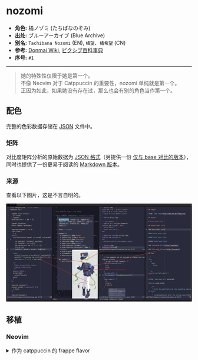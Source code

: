 # nozomi

- **角色:** 橘ノゾミ (たちばなのぞみ)
- **出处:** ブルーアーカイブ (Blue Archive)
- **别名:** `Tachibana Nozomi` (EN), `橘望`、`橘希望` (CN)
- **参考:** [Donmai Wiki](<https://donmai.moe/wiki_pages/nozomi_(blue_archive)>), [ピクシブ百科事典](https://dic.pixiv.net/a/%E6%A9%98%E3%83%8E%E3%82%BE%E3%83%9F)
- **序号:** `#1`

---

> 她的特殊性仅限于她是第一个。\
> 不像 Neovim 对于 Catppuccin 的重要性，nozomi 单纯就是第一个。\
> 正因为如此，如果她没有存在过，那么也会有别的角色当作第一个。

## 配色

完整的色彩数据存储在 [JSON](nozomi.json) 文件中。

### 矩阵

对比度矩阵分析的原始数据为 [JSON 格式](nozomi-contrast.json)（另提供一份 [仅与 base 对比的版本](nozomi-base-contrast.json)），同时也提供了一份更易于阅读的 [Markdown 版本](nozomi-contrast.md)。

### 来源

查看以下图片，这是不言自明的。

![nozomi-sample](./img/nozomi-sample.png)

## 移植

### Neovim

<details>
  <summary>作为 catppuccin 的 frappe flavor</summary>

```lua
frappe = {
  -- nozomi

    rosewater = "#F5E0DC",
    flamingo = "#F2CDCD",
    pink = "#F5C2E7",
    mauve = "#CBA6F7",
    red = "#F38BA8",
    maroon = "#EBA0AC",
    peach = "#FAB387",
    yellow = "#F9E2AF",
    green = "#A6E3A1",
    teal = "#94E2D5",
    sky = "#89DCEB",
    sapphire = "#74C7EC",
    blue = "#89B4FA",
    lavender = "#B4BEFE",

    text = "#F4F9E3",
    subtext0 = "#CCD2BD",
    subtext1 = "#E0E6D0",

    base = "#292A3C",
    mantle = "#303143",
    crust = "#38394C",
    surface0 = "#47495C",
    surface1 = "#58596D",
    surface2 = "#686A7F",
    overlay0 = "#7A7B91",
    overlay1 = "#8C8DA3",
    overlay2 = "#9EA0B6",
},
```

</details>